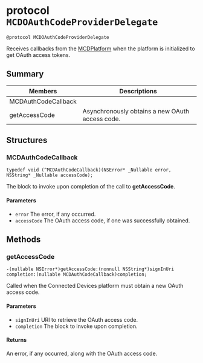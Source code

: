 # protocol `MCDOAuthCodeProviderDelegate`

```
@protocol MCDOAuthCodeProviderDelegate
```

Receives callbacks from the [MCDPlatform](MCDPlatform.md) when the platform is initialized to get OAuth access tokens.

## Summary
| Members | Descriptions  |                              
|---------|---------------|
|MCDAuthCodeCallback| 
|getAccessCode | Asynchronously obtains a new OAuth access code.|

## Structures

### MCDAuthCodeCallback
`typedef void (^MCDAuthCodeCallback)(NSError* _Nullable error, NSString* _Nullable accessCode);`

The block to invoke upon completion of the call to **getAccessCode**.

#### Parameters
* `error` The error, if any occurred.
* `accessCode` The OAuth access code, if one was successfully obtained.

## Methods

### getAccessCode
`-(nullable NSError*)getAccessCode:(nonnull NSString*)signInUri completion:(nullable MCDAuthCodeCallback)completion;`

Called when the Connected Devices platform must obtain a new OAuth access code.

#### Parameters
* `signInUri` URI to retrieve the OAuth access code.
* `completion` The block to invoke upon completion.

#### Returns
An error, if any occurred, along with the OAuth access code.